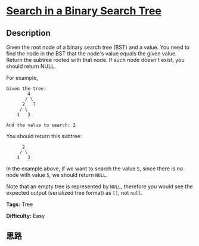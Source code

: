 # [Search in a Binary Search Tree][title]

## Description

Given the root node of a binary search tree (BST) and a value. You need to
find the node in the BST that the node's value equals the given value. Return
the subtree rooted with that node. If such node doesn't exist, you should
return NULL.

For example,
            Given the tree:            4           / \          2   7         / \        1   3        And the value to search: 2    

You should return this subtree:
                  2              / \           1   3    

In the example above, if we want to search the value `5`, since there is no
node with value `5`, we should return `NULL`.

Note that an empty tree is represented by `NULL`, therefore you would see the
expected output (serialized tree format) as `[]`, not `null`.


**Tags:** Tree

**Difficulty:** Easy

## 思路

[title]: https://leetcode.com/problems/search-in-a-binary-search-tree
